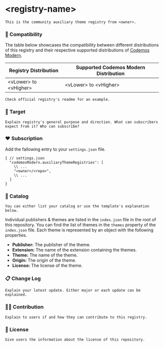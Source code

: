 # \<registry-name\>

    This is the community auxiliary theme registry from <owner>.

### 🔗 Compatibility

The table below showcases the compatibility between different distributions of this registry and their respective supported distributions of [Codemos Modern](https://github.com/Codemos-Inc/Codemos-Modern).

| Registry Distribution     | Supported Codemos Modern Distribution |
| ------------------------- | ------------------------------------- |
| \<vLower\> to \<vHigher\> | \<vLower\> to \<vHigher\>             |

    Check official registry's readme for an example.

### 🎯 Target

    Explain registry's general purpose and direction. What can subscribers expect from it? Who can subscribe?

### ❤️ Subscription

Add the fallowing entry to your `settings.json` file.

```jsonc
{ // settings.json
  "codemosModern.auxiliaryThemeRegistries": [
    \\ ...
    "<owner>/<repo>",
    \\ ...
  ]
}
```

### 🎨 Catalog

    You can either list your catalog or use the template's explanation below.

Individual publishers & themes are listed in the `index.json` file in the root of this repository. You can find the list of themes in the `themes` property of the `index.json` file. Each theme is represented by an object with the following properties.

- **Publisher:** The publisher of the theme.
- **Extension:** The name of the extension containing the themes.
- **Theme:** The name of the theme.
- **Origin:** The origin of the theme.
- **License:** The license of the theme.

### 📋 Change Log

    Explain your latest update. Either major or each update can be explained.

### 🙌🏼 Contribution

    Explain to users if and how they can contribute to this registry.

### 📜 License

    Give users the information about the license of this repository.
